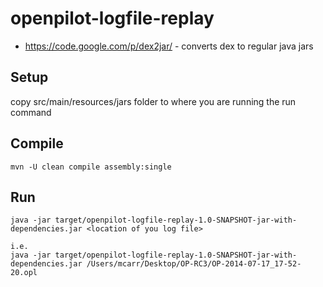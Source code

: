openpilot-logfile-replay
========================

* https://code.google.com/p/dex2jar/ - converts dex to regular java jars

## Setup

copy src/main/resources/jars folder to where you are running the run command

## Compile

```
mvn -U clean compile assembly:single
```

## Run

```
java -jar target/openpilot-logfile-replay-1.0-SNAPSHOT-jar-with-dependencies.jar <location of you log file>

i.e.
java -jar target/openpilot-logfile-replay-1.0-SNAPSHOT-jar-with-dependencies.jar /Users/mcarr/Desktop/OP-RC3/OP-2014-07-17_17-52-20.opl
```
